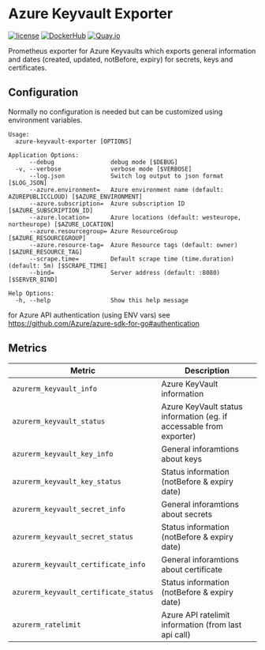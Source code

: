 Azure Keyvault Exporter
=======================

[![license](https://img.shields.io/github/license/webdevops/azure-keyvault-exporter.svg)](https://github.com/webdevops/azure-keyvault-exporter/blob/master/LICENSE)
[![DockerHub](https://img.shields.io/badge/DockerHub-webdevops%2Fazure--keyvault--exporter-blue)](https://hub.docker.com/r/webdevops/azure-keyvault-exporter/)
[![Quay.io](https://img.shields.io/badge/Quay.io-webdevops%2Fazure--keyvault--exporter-blue)](https://quay.io/repository/webdevops/azure-keyvault-exporter)

Prometheus exporter for Azure Keyvaults which exports general information and dates (created, updated, notBefore, expiry) for secrets, keys and certificates.

Configuration
-------------

Normally no configuration is needed but can be customized using environment variables.

```
Usage:
  azure-keyvault-exporter [OPTIONS]

Application Options:
      --debug                debug mode [$DEBUG]
  -v, --verbose              verbose mode [$VERBOSE]
      --log.json             Switch log output to json format [$LOG_JSON]
      --azure.environment=   Azure environment name (default: AZUREPUBLICCLOUD) [$AZURE_ENVIRONMENT]
      --azure.subscription=  Azure subscription ID [$AZURE_SUBSCRIPTION_ID]
      --azure.location=      Azure locations (default: westeurope, northeurope) [$AZURE_LOCATION]
      --azure.resourcegroup= Azure ResourceGroup [$AZURE_RESOURCEGROUP]
      --azure.resource-tag=  Azure Resource tags (default: owner) [$AZURE_RESOURCE_TAG]
      --scrape.time=         Default scrape time (time.duration) (default: 5m) [$SCRAPE_TIME]
      --bind=                Server address (default: :8080) [$SERVER_BIND]

Help Options:
  -h, --help                 Show this help message
```

for Azure API authentication (using ENV vars) see https://github.com/Azure/azure-sdk-for-go#authentication

Metrics
-------

| Metric                                 | Description                                                                           |
|----------------------------------------|---------------------------------------------------------------------------------------|
| `azurerm_keyvault_info`                | Azure KeyVault information                                                            |
| `azurerm_keyvault_status`              | Azure KeyVault status information (eg. if accessable from exporter)                   |
| `azurerm_keyvault_key_info`            | General inforamtions about keys                                                       |
| `azurerm_keyvault_key_status`          | Status information (notBefore & expiry date)                                          |
| `azurerm_keyvault_secret_info`         | General inforamtions about secrets                                                    |
| `azurerm_keyvault_secret_status`       | Status information (notBefore & expiry date)                                          |
| `azurerm_keyvault_certificate_info`    | General inforamtions about certificate                                                |
| `azurerm_keyvault_certificate_status`  | Status information (notBefore & expiry date)                                          |
| `azurerm_ratelimit`                    | Azure API ratelimit information (from last api call)                                  |

